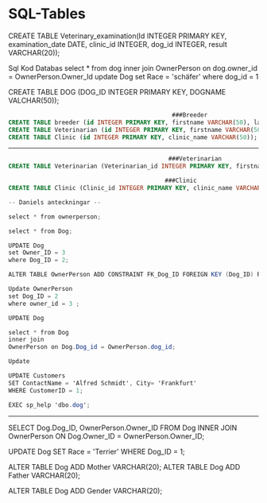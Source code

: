 # SQL-Tables
CREATE TABLE Veterinary_examination(Id INTEGER PRIMARY KEY, examination_date DATE, clinic_id INTEGER, dog_id INTEGER, result VARCHAR(20));

Sql Kod Databas
select * from dog
inner join OwnerPerson
on dog.owner_id = OwnerPerson.Owner_Id
update Dog set Race = 'schäfer' where dog_id = 1
                
  CREATE TABLE DOG (DOG_ID INTEGER PRIMARY KEY, DOGNAME VALCHAR(50));              
                                         
```sql
                                              ###Breeder
CREATE TABLE breeder (id INTEGER PRIMARY KEY, firstname VARCHAR(50), lastname VARCHAR(50));
CREATE TABLE Veterinarian (id INTEGER PRIMARY KEY, firstname VARCHAR(50), lastname VARCHAR(50));
CREATE TABLE Clinic (id INTEGER PRIMARY KEY, clinic_name VARCHAR(50));
```
-------------------------------------------------------------------------------------------------

                                         
```sql 
                                             ###Veterinarian
CREATE TABLE Veterinarian (Veterinarian_id INTEGER PRIMARY KEY, firstname VARCHAR(50), lastname VARCHAR(50));
```
                                        
```sql
                                            ###Clinic
CREATE TABLE Clinic (Clinic_id INTEGER PRIMARY KEY, clinic_name VARCHAR(50));
```

```cs
-- Daniels anteckningar --

select * from ownerperson;

select * from Dog;

UPDATE Dog
set Owner_ID = 3
where Dog_ID = 2;

ALTER TABLE OwnerPerson ADD CONSTRAINT FK_Dog_ID FOREIGN KEY (Dog_ID) REFERENCES Dog(Dog_ID);

Update OwnerPerson
set Dog_ID = 2
where owner_id = 3 ;

UPDATE Dog

select * from Dog
inner join
OwnerPerson on Dog.Dog_id = OwnerPerson.dog_id;

Update 

UPDATE Customers
SET ContactName = 'Alfred Schmidt', City= 'Frankfurt'
WHERE CustomerID = 1;

EXEC sp_help 'dbo.dog';
```
--------------------

SELECT Dog.Dog_ID, OwnerPerson.Owner_ID
FROM Dog
INNER JOIN OwnerPerson
ON Dog.Owner_ID = OwnerPerson.Owner_ID;

UPDATE Dog
SET Race = 'Terrier'
WHERE Dog_ID = 1;

ALTER TABLE Dog
ADD Mother VARCHAR(20);
ALTER TABLE Dog
ADD Father VARCHAR(20);

ALTER TABLE Dog
ADD Gender VARCHAR(20);
